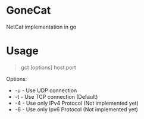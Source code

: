 # GoneCat
NetCat implementation in go

# Usage
> gct [options] host:port

Options:
* -u - Use UDP connection
* -t - Use TCP connection (Default)
* -4 - Use only IPv4 Protocol (Not implemented yet)
* -6 - Use only Ipv6 Protocol (Not implemented yet)
